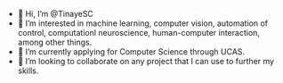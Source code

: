 - 👋 Hi, I’m @TinayeSC
- 👀 I’m interested in machine learning, computer vision, automation of control, computationl neuroscience, human-computer interaction, among other things.
- 🌱 I’m currently applying for Computer Science through UCAS.
- 💞️ I’m looking to collaborate on any project that I can use to further my skills. 


<!---
TinayeSC/TinayeSC is a ✨ special ✨ repository because its `README.md` (this file) appears on your GitHub profile.
You can click the Preview link to take a look at your changes.
--->
